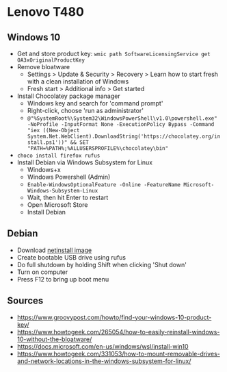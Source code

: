 # Lenovo T480

## Windows 10

- Get and store product key: `wmic path SoftwareLicensingService get OA3xOriginalProductKey`
- Remove bloatware
  - Settings > Update & Security > Recovery > Learn how to start fresh with a clean installation of Windows
  - Fresh start > Additional info > Get started
- Install Chocolatey package manager
  - Windows key and search for 'command prompt'
  - Right-click, choose 'run as administrator'
  - `@"%SystemRoot%\System32\WindowsPowerShell\v1.0\powershell.exe" -NoProfile -InputFormat None -ExecutionPolicy Bypass -Command "iex ((New-Object System.Net.WebClient).DownloadString('https://chocolatey.org/install.ps1'))" && SET "PATH=%PATH%;%ALLUSERSPROFILE%\chocolatey\bin"`
- `choco install firefox rufus`
- Install Debian via Windows Subsystem for Linux
  - Windows+x
  - Windows Powershell (Admin)
  - `Enable-WindowsOptionalFeature -Online -FeatureName Microsoft-Windows-Subsystem-Linux`
  - Wait, then hit Enter to restart
  - Open Microsoft Store
  - Install Debian
  
## Debian

- Download [netinstall image](https://www.debian.org/distrib/)
- Create bootable USB drive using rufus
- Do full shutdown by holding Shift when clicking 'Shut down'
- Turn on computer
- Press F12 to bring up boot menu

## Sources

- https://www.groovypost.com/howto/find-your-windows-10-product-key/
- https://www.howtogeek.com/265054/how-to-easily-reinstall-windows-10-without-the-bloatware/
- https://docs.microsoft.com/en-us/windows/wsl/install-win10
- https://www.howtogeek.com/331053/how-to-mount-removable-drives-and-network-locations-in-the-windows-subsystem-for-linux/

